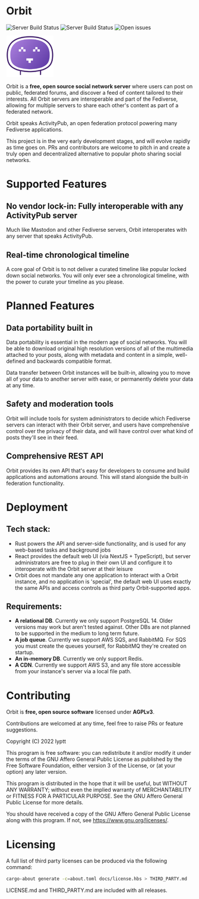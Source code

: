 # Orbit

![Server Build Status](https://img.shields.io/github/actions/workflow/status/lyptt/orbit/ci.yml?label=server%20build) ![Server Build Status](https://img.shields.io/github/actions/workflow/status/lyptt/orbit/ci-web.yml?label=ui%20build) ![Open issues](https://img.shields.io/github/issues-raw/lyptt/orbit?color=%2300cc00)

<img src="./public/static/images/logo.svg" width="128" alt="Orbit">

Orbit is a **free, open source social network server** where users can post on public, federated forums, and discover a feed of content tailored to their interests. All Orbit servers are interoperable and part of the Fediverse, allowing for multiple servers to share each other's content as part of a federated network.

Orbit speaks ActivityPub, an open federation protocol powering many Fediverse applications.

This project is in the very early development stages, and will evolve rapidly as time goes on. PRs and contributors are welcome to pitch in and create a truly open and decentralized alternative to popular photo sharing social networks.

# Supported Features

## No vendor lock-in: Fully interoperable with any ActivityPub server

Much like Mastodon and other Fediverse servers, Orbit interoperates with any server that speaks ActivityPub.

## Real-time chronological timeline

A core goal of Orbit is to not deliver a curated timeline like popular locked down social networks. You will only ever see a chronological timeline, with the power to curate your timeline as you please.

# Planned Features

## Data portability built in

Data portability is essential in the modern age of social networks. You will be able to download original high resolution versions of all of the multimedia attached to your posts, along with metadata and content in a simple, well-defined and backwards compatible format.

Data transfer between Orbit instances will be built-in, allowing you to move all of your data to another server with ease, or permanently delete your data at any time.

## Safety and moderation tools

Orbit will include tools for system administrators to decide which Fediverse servers can interact with their Orbit server, and users have comprehensive control over the privacy of their data, and will have control over what kind of posts they'll see in their feed.

## Comprehensive REST API

Orbit provides its own API that's easy for developers to consume and build applications and automations around. This will stand alongside the built-in federation functionality.

# Deployment

## Tech stack:

- Rust powers the API and server-side functionality, and is used for any web-based tasks and background jobs
- React provides the default web UI (via NextJS + TypeScript), but server administrators are free to plug in their own UI and configure it to interoperate with the Orbit server at their leisure
- Orbit does not mandate any one application to interact with a Orbit instance, and no application is 'special', the default web UI uses exactly the same APIs and access controls as third party Orbit-supported apps.

## Requirements:

- **A relational DB**. Currently we only support PostgreSQL 14. Older versions may work but aren't tested against. Other DBs are not planned to be supported in the medium to long term future.
- **A job queue**. Currently we support AWS SQS, and RabbitMQ. For SQS you must create the queues yourself, for RabbitMQ they're created on startup.
- **An in-memory DB**. Currently we only support Redis.
- **A CDN**. Currently we support AWS S3, and any file store accessible from your instance's server via a local file path.

# Contributing

Orbit is **free, open source software** licensed under **AGPLv3**.

Contributions are welcomed at any time, feel free to raise PRs or feature suggestions.

Copyright (C) 2022 lyptt

This program is free software: you can redistribute it and/or modify it under the terms of the GNU Affero General Public License as published by the Free Software Foundation, either version 3 of the License, or (at your option) any later version.

This program is distributed in the hope that it will be useful, but WITHOUT ANY WARRANTY; without even the implied warranty of MERCHANTABILITY or FITNESS FOR A PARTICULAR PURPOSE. See the GNU Affero General Public License for more details.

You should have received a copy of the GNU Affero General Public License along with this program. If not, see https://www.gnu.org/licenses/.

# Licensing

A full list of third party licenses can be produced via the following command:

```bash
cargo-about generate -c=about.toml docs/license.hbs > THIRD_PARTY.md
```

LICENSE.md and THIRD_PARTY.md are included with all releases.

